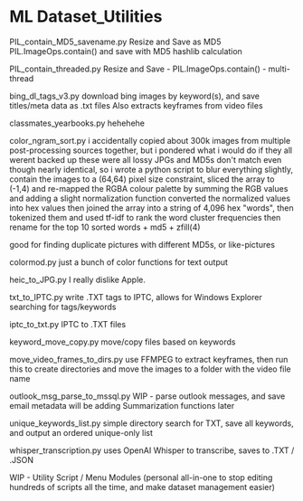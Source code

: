 # ML Dataset_Utilities

PIL_contain_MD5_savename.py
  Resize and Save as MD5
  PIL.ImageOps.contain()  and save with MD5 hashlib calculation

PIL_contain_threaded.py
  Resize and Save - PIL.ImageOps.contain() - multi-thread
  
bing_dl_tags_v3.py
  download bing images by keyword(s), and save titles/meta data as .txt files
  Also extracts keyframes from video files
  
classmates_yearbooks.py
  hehehehe

color_ngram_sort.py
  i accidentally copied about 300k images from multiple post-processing sources together, 
  but i pondered what i would do if they all werent backed up these were all lossy JPGs and MD5s don't match even though nearly identical, 
  so i wrote a python script to blur everything slightly, contain the images to a (64,64) pixel size constraint, 
  sliced the array to (-1,4) and re-mapped the RGBA  colour palette by summing the RGB values and adding a slight normalization function
  converted the normalized values into hex values then joined the array into a string of 4,096 hex "words", 
  then tokenized them and used tf-idf to rank the word cluster frequencies then rename for the top 10 sorted words + md5 + zfill(4)
  
  good for finding duplicate pictures with different MD5s, or like-pictures

colormod.py
  just a bunch of color functions for text output

heic_to_JPG.py
  I really dislike Apple.

txt_to_IPTC.py
  write .TXT tags to IPTC, allows for Windows Explorer searching for tags/keywords
  
iptc_to_txt.py
  IPTC to .TXT files

keyword_move_copy.py
  move/copy files based on keywords

move_video_frames_to_dirs.py
  use FFMPEG to extract keyframes, then run this to create directories and move the images to a folder with the video file name

outlook_msg_parse_to_mssql.py
  WIP - parse outlook messages, and save email metadata
  will be adding Summarization functions later

unique_keywords_list.py
  simple directory search for TXT, save all keywords, and output an ordered unique-only list

whisper_transcription.py
  uses OpenAI Whisper to transcribe, saves to .TXT / .JSON


WIP - Utility Script / Menu Modules (personal all-in-one to stop editing hundreds of scripts all the time, and make dataset management easier)
